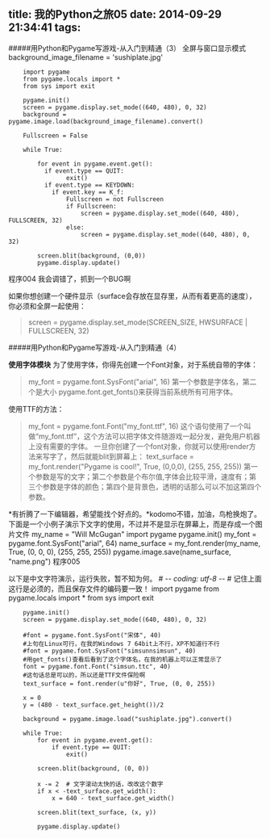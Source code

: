 title: 我的Python之旅05
date: 2014-09-29 21:34:41
tags:
---
#####用Python和Pygame写游戏-从入门到精通（3）
全屏与窗口显示模式
		background_image_filename = 'sushiplate.jpg'
		 
		import pygame
		from pygame.locals import *
		from sys import exit
		 
		pygame.init()
		screen = pygame.display.set_mode((640, 480), 0, 32)
		background = pygame.image.load(background_image_filename).convert()
		 
		Fullscreen = False
		 
		while True:
		 
			for event in pygame.event.get():
			  if event.type == QUIT:
					exit()
			  if event.type == KEYDOWN:
				if event.key == K_f:
					Fullscreen = not Fullscreen
					if Fullscreen:
						screen = pygame.display.set_mode((640, 480), FULLSCREEN, 32)
					else:
						screen = pygame.display.set_mode((640, 480), 0, 32)
		 
			screen.blit(background, (0,0))
			pygame.display.update()
程序004  我会调错了，抓到一个BUG啊

如果你想创建一个硬件显示（surface会存放在显存里，从而有着更高的速度），你必须和全屏一起使用：
>screen = pygame.display.set_mode(SCREEN_SIZE, HWSURFACE | FULLSCREEN, 32)


#####用Python和Pygame写游戏-从入门到精通（4）

**使用字体模块**
为了使用字体，你得先创建一个Font对象，对于系统自带的字体：
>my_font = pygame.font.SysFont("arial", 16)
第一个参数是字体名，第二个是大小
>pygame.font.get_fonts()来获得当前系统所有可用字体。

使用TTF的方法：
>my_font = pygame.font.Font("my_font.ttf", 16)
这个语句使用了一个叫做“my_font.ttf”，这个方法可以把字体文件随游戏一起分发，避免用户机器上没有需要的字体。
一旦你创建了一个font对象，你就可以使用render方法来写字了，然后就能blit到屏幕上：
>text_surface = my_font.render("Pygame is cool!", True, (0,0,0), (255, 255, 255))
第一个参数是写的文字；第二个参数是个布尔值,字体会比较平滑，速度有；第三个参数是字体的颜色；第四个是背景色，透明的话那么可以不加这第四个参数。


*有折腾了一下编辑器，希望能找个好点的。*kodomo不错，加油，鸟枪换炮了。
下面是一个小例子演示下文字的使用，不过并不是显示在屏幕上，而是存成一个图片文件
		my_name = "Will McGugan"
		import pygame
		pygame.init()
		my_font = pygame.font.SysFont("arial", 64)
		name_surface = my_font.render(my_name, True, (0, 0, 0), (255, 255, 255))
		pygame.image.save(name_surface, "name.png")
程序005

以下是中文字符演示，运行失败，暂不知为何。
		# -*- coding: utf-8 -*-
		# 记住上面这行是必须的，而且保存文件的编码要一致！
		import pygame
		from pygame.locals import *
		from sys import exit
		 
		pygame.init()
		screen = pygame.display.set_mode((640, 480), 0, 32)
		 
		#font = pygame.font.SysFont("宋体", 40)
		#上句在Linux可行，在我的Windows 7 64bit上不行，XP不知道行不行
		#font = pygame.font.SysFont("simsunnsimsun", 40)
		#用get_fonts()查看后看到了这个字体名，在我的机器上可以正常显示了
		font = pygame.font.Font("simsun.ttc", 40)
		#这句话总是可以的，所以还是TTF文件保险啊
		text_surface = font.render(u"你好", True, (0, 0, 255))
		 
		x = 0
		y = (480 - text_surface.get_height())/2
		 
		background = pygame.image.load("sushiplate.jpg").convert()
		 
		while True:
			for event in pygame.event.get():
				if event.type == QUIT:
					exit()
		 
			screen.blit(background, (0, 0))
		 
			x -= 2  # 文字滚动太快的话，改改这个数字
			if x < -text_surface.get_width():
				x = 640 - text_surface.get_width()
		 
			screen.blit(text_surface, (x, y))
		 
			pygame.display.update()
			
			
